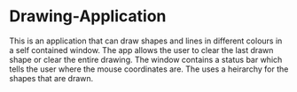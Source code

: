 # Drawing-Application
This is an application that can draw shapes and lines in different colours in a self contained window.
The app allows the user to clear the last drawn shape or clear the entire drawing.
The window contains a status bar which tells the user where the mouse coordinates are.
The uses a heirarchy for the shapes that are drawn.
